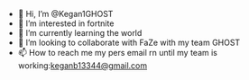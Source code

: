 - 👋 Hi, I’m @Kegan1GHOST
- 👀 I’m interested in fortnite
- 🌱 I’m currently learning the world
- 💞️ I’m looking to collaborate with FaZe with my team GHOST
- 📫 How to reach me my pers email rn until my team is working:keganb13344@gmail.com

<!---
Kegan1GHOST/Kegan1GHOST is a ✨ special ✨ repository because its `README.md` (this file) appears on your GitHub profile.
You can click the Preview link to take a look at your changes.
--->
